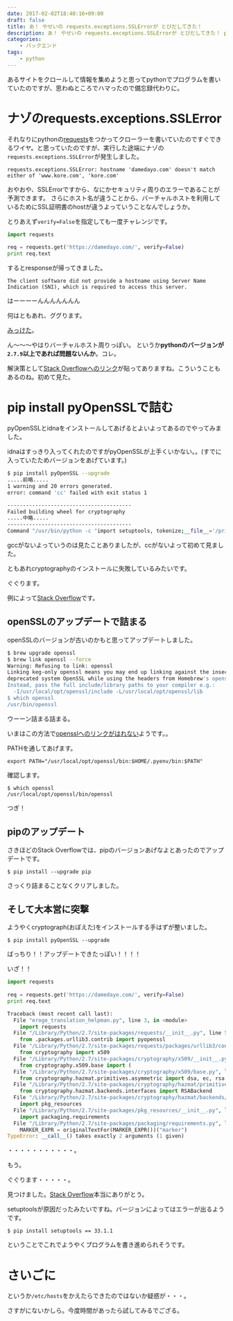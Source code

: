 ```yaml
---
date: 2017-02-02T18:40:16+09:00
draft: false
title: あ！ やせいの requests.exceptions.SSLErrorが とびだしてきた！
description: あ！ やせいの requests.exceptions.SSLErrorが とびだしてきた！ pyonk は どうする？
categories:
    - バックエンド
tags:
    - python
---
```


あるサイトをクロールして情報を集めようと思ってpythonでプログラムを書いていたのですが、思わぬところでハマったので備忘録代わりに。

# ナゾのrequests.exceptions.SSLError
それなりにpythonの[requests](http://docs.python-requests.org/en/master/)をつかってクローラーを書いていたのですぐできるワイヤ。と思っていたのですが、実行した途端にナゾの`requests.exceptions.SSLError`が発生しました。

`requests.exceptions.SSLError: hostname 'damedayo.com' doesn't match either of 'www.kore.com', 'kore.com'`

おやおや、SSLErrorですから、なにかセキュリティ周りのエラーであることが予測できます。
さらにホスト名が違うことから、バーチャルホストを利用しているためにSSL証明書のhostが違うよっていうことなんでしょうか。

とりあえず`verify=False`を指定しても一度チャレンジです。

```python
import requests
 
req = requests.get('https://damedayo.com/', verify=False)
print req.text
```

するとresponseが帰ってきました。

`The client software did not provide a hostname using Server Name Indication (SNI), which is required to access this server. `

はーーーーんんんんんんん

何はともあれ、ググります。

[みっけた](http://docs.python-requests.org/en/latest/community/faq/#what-are-hostname-doesn-t-match-errors)。

ん〜〜〜やはりバーチャルホスト周りっぽい。
というか**pythonのバージョンが`2.7.9`以上であれば問題ないんか**。コレ。

解決策として[Stack Overflowへのリンク](https://stackoverflow.com/questions/18578439/using-requests-with-tls-doesnt-give-sni-support/18579484#18579484)が貼ってありますね。こういうこともあるのね。初めて見た。

# pip install pyOpenSSLで詰む
pyOpenSSLとidnaをインストールしてあげるとよいよってあるのでやってみました。

idnaはすっきり入ってくれたのですがpyOpenSSLが上手くいかない。。(すでに入っていたためバージョンをあげています。)
```bash
$ pip install pyOpenSSL --upgrade
.....前略.....
1 warning and 20 errors generated.
error: command 'cc' failed with exit status 1

----------------------------------------
Failed building wheel for cryptography
.....中略.....
----------------------------------------
Command "/usr/bin/python -c "import setuptools, tokenize;__file__='/private/tmp/pip-build-OtiuE0/cryptography/setup.py';exec(compile(getattr(tokenize, 'open', open)(__file__).read().replace('\r\n', '\n'), __file__, 'exec'))" install --record /tmp/pip-1pK2m3-record/install-record.txt --single-version-externally-managed --compile" failed with error code 1 in /private/tmp/pip-build-OtiuE0/cryptography
```

gccがないよっていうのは見たことありましたが、ccがないよって初めて見ました。

ともあれcryptographyのインストールに失敗しているみたいです。

ぐぐります。

例によって[Stack Overflow](http://stackoverflow.com/questions/22073516/failed-to-install-python-cryptography-package-with-pip-and-setup-py)です。

## openSSLのアップデートで詰まる
openSSLのバージョンが古いのかもと思ってアップデートしました。

```bash
$ brew upgrade openssl
$ brew link openssl --force
Warning: Refusing to link: openssl
Linking keg-only openssl means you may end up linking against the insecure,
deprecated system OpenSSL while using the headers from Homebrew's openssl.
Instead, pass the full include/library paths to your compiler e.g.:
  -I/usr/local/opt/openssl/include -L/usr/local/opt/openssl/lib
$ which openssl
/usr/bin/openssl
```

ウーーン詰まる詰まる。

いまはこの方法で[opensslへのリンクがはれない](http://qiita.com/dasisyouyu/items/c9621c29b0fe79d2b7c4)ようです。。

PATHを通してあげます。
```
export PATH="/usr/local/opt/openssl/bin:$HOME/.pyenv/bin:$PATH"
```

確認します。

```
$ which openssl
/usr/local/opt/openssl/bin/openssl
```

つぎ！

## pipのアップデート
さきほどのStack Overflowでは、pipのバージョンあげなよとあったのでアップデートです。
```
$ pip install --upgrade pip
```
さっくり詰まることなくクリアしました。

## そして大本営に突撃
ようやくcryptograph(おぼえた)をインストールする手はずが整いました。

```
$ pip install pyOpenSSL --upgrade
```

ばっちり！！アップデートできたっぽい！！！！

いざ！！

```python
import requests
 
req = requests.get('https://damedayo.com/', verify=False)
print req.text
```

```python
Traceback (most recent call last):
  File "eroge_translation_helpman.py", line 3, in <module>
    import requests
  File "/Library/Python/2.7/site-packages/requests/__init__.py", line 52, in <module>
    from .packages.urllib3.contrib import pyopenssl
  File "/Library/Python/2.7/site-packages/requests/packages/urllib3/contrib/pyopenssl.py", line 48, in <module>
    from cryptography import x509
  File "/Library/Python/2.7/site-packages/cryptography/x509/__init__.py", line 7, in <module>
    from cryptography.x509.base import (
  File "/Library/Python/2.7/site-packages/cryptography/x509/base.py", line 15, in <module>
    from cryptography.hazmat.primitives.asymmetric import dsa, ec, rsa
  File "/Library/Python/2.7/site-packages/cryptography/hazmat/primitives/asymmetric/rsa.py", line 14, in <module>
    from cryptography.hazmat.backends.interfaces import RSABackend
  File "/Library/Python/2.7/site-packages/cryptography/hazmat/backends/__init__.py", line 7, in <module>
    import pkg_resources
  File "/Library/Python/2.7/site-packages/pkg_resources/__init__.py", line 72, in <module>
    import packaging.requirements
  File "/Library/Python/2.7/site-packages/packaging/requirements.py", line 59, in <module>
    MARKER_EXPR = originalTextFor(MARKER_EXPR())("marker")
TypeError: __call__() takes exactly 2 arguments (1 given)
```

・・・・・・・・・・・。

もう。

ぐぐります・・・・・。

見つけました。[Stack Overflow](http://stackoverflow.com/a/41841210)本当にありがとう。

setuptoolsが原因だったみたいですね。バージョンによってはエラーが出るようです。

```
$ pip install setuptools == 33.1.1
```

ということでこれでようやくプログラムを書き進められそうです。

# さいごに
というか`/etc/hosts`をかえたらできたのではないか疑惑が・・・。

さすがにないかしら。今度時間があったら試してみるでござる。

